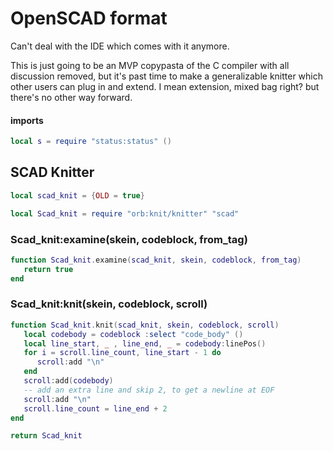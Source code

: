 # OpenSCAD format

Can't deal with the IDE which comes with it anymore\.

This is just going to be an MVP copypasta of the C compiler with all
discussion removed, but it's past time to make a generalizable knitter which
other users can plug in and extend\. I mean extension, mixed bag right? but
there's no other way forward\.

#### imports

```lua
local s = require "status:status" ()
```


## SCAD Knitter

```lua
local scad_knit = {OLD = true}
```

```lua
local Scad_knit = require "orb:knit/knitter" "scad"
```


### Scad\_knit:examine\(skein, codeblock, from\_tag\)

```lua
function Scad_knit.examine(scad_knit, skein, codeblock, from_tag)
   return true
end
```


### Scad\_knit:knit\(skein, codeblock, scroll\)

```lua
function Scad_knit.knit(scad_knit, skein, codeblock, scroll)
   local codebody = codeblock :select "code_body" ()
   local line_start, _ , line_end, _ = codebody:linePos()
   for i = scroll.line_count, line_start - 1 do
      scroll:add "\n"
   end
   scroll:add(codebody)
   -- add an extra line and skip 2, to get a newline at EOF
   scroll:add "\n"
   scroll.line_count = line_end + 2
end
```

```lua
return Scad_knit
```
